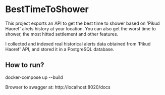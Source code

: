 # BestTimeToShower
This project exports an API to get the best time to shower based on 'Pikud Haoref' alrets history at your location.
You can also get the worst time to shower, the most hitted settlement and other features. 

I collected and indexed real historical alerts data obtained from 'Pikud Haoref' API, and stored it in a PostgreSQL database.


## How to run?
docker-compose up --build

Browser to swagger at: 
http://localhost:8020/docs